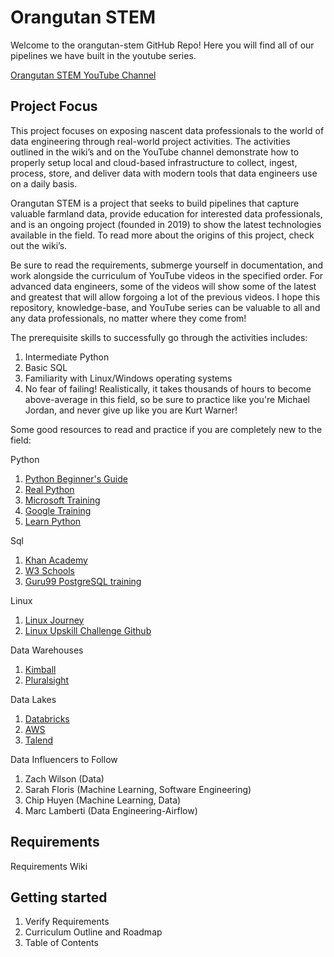﻿# Orangutan STEM
Welcome to the orangutan-stem GitHub Repo! Here you will find all of our pipelines we have built in the youtube series.

[Orangutan STEM YouTube Channel](https://youtube.com/@orangutan-stem)


## Project Focus

This project focuses on exposing nascent data professionals to the world of data engineering through real-world project activities. The activities outlined in the wiki’s and on the YouTube channel demonstrate how to properly setup local and cloud-based infrastructure to collect, ingest, process, store, and deliver data with modern tools that data engineers use on a daily basis.

Orangutan STEM is a project that seeks to build pipelines that capture valuable farmland data, provide education for interested data professionals, and is an ongoing project (founded in 2019) to show the latest technologies available in the field. To read more about the origins of this project, check out the wiki’s.

Be sure to read the requirements, submerge yourself in documentation, and work alongside the curriculum of YouTube videos in the specified order. For advanced data engineers, some of the videos will show some of the latest and greatest that will allow forgoing a lot of the previous videos. I hope this repository, knowledge-base, and YouTube series can be valuable to all and any data professionals, no matter where they come from!


The prerequisite skills to successfully go through the activities includes:

1. Intermediate Python
2. Basic SQL
3. Familiarity with Linux/Windows operating systems
4. No fear of failing! Realistically, it takes thousands of hours to become above-average in this field, so be sure to practice like you're Michael Jordan, and never give up like you are Kurt Warner!

Some good resources to read and practice if you are completely new to the field:

Python

1. [Python Beginner's Guide](https://wiki.python.org/moin/BeginnersGuide)
2. [Real Python](https://realpython.com/)
3. [Microsoft Training](https://learn.microsoft.com/en-us/training/paths/beginner-python/)
4. [Google Training](https://developers.google.com/edu/python)
5. [Learn Python](https://www.learnpython.org/)



Sql
1. [Khan Academy](https://www.khanacademy.org/computing/computer-programming/sql)
2. [W3 Schools](https://www.w3schools.com/sql/)
3. [Guru99 PostgreSQL training](https://www.guru99.com/postgresql-tutorial.html)


Linux
1. [Linux Journey](https://linuxjourney.com/)
2. [Linux Upskill Challenge Github](https://github.com/livialima/linuxupskillchallenge)

Data Warehouses
1. [Kimball](https://www.kimballgroup.com/data-warehouse-business-intelligence-resources/books/data-warehouse-dw-toolkit/)
2. [Pluralsight](https://www.pluralsight.com/courses/modernizing-data-lakes-data-warehouses-google-cloud-5)

Data Lakes
1. [Databricks](https://www.databricks.com/discover/data-lakes)
2. [AWS](https://aws.amazon.com/big-data/datalakes-and-analytics/what-is-a-data-lake/)
3. [Talend](https://www.talend.com/resources/what-is-data-lake/)

Data Influencers to Follow
1. Zach Wilson (Data)
2. Sarah Floris (Machine Learning, Software Engineering)
3. Chip Huyen (Machine Learning, Data)
4. Marc Lamberti (Data Engineering-Airflow)


## Requirements

Requirements Wiki


## Getting started

1. Verify Requirements
2. Curriculum Outline and Roadmap
3. Table of Contents


